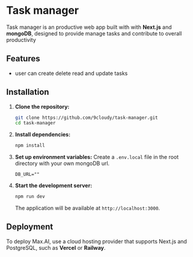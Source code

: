 # Task manager

Task manager is an productive web app built with with **Next.js** and **mongoDB**, designed to provide manage tasks and contribute to overall productivity

## Features

- user can create delete read and update tasks

## Installation

1. **Clone the repository:**
   ```sh
   git clone https://github.com/9cloudy/task-manager.git
   cd task-manager
   ```

2. **Install dependencies:**
   ```sh
   npm install
   ```

3. **Set up environment variables:**
   Create a `.env.local` file in the root directory with your own mongoDB url.
   ```env
   DB_URL=""
   ```

4. **Start the development server:**
   ```sh
   npm run dev
   ```
   The application will be available at `http://localhost:3000`.

## Deployment

To deploy Max.AI, use a cloud hosting provider that supports Next.js and PostgreSQL, such as **Vercel** or **Railway**.